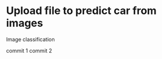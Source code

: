 Upload file to predict car from images
======================================

Image classification

commit 1
commit 2